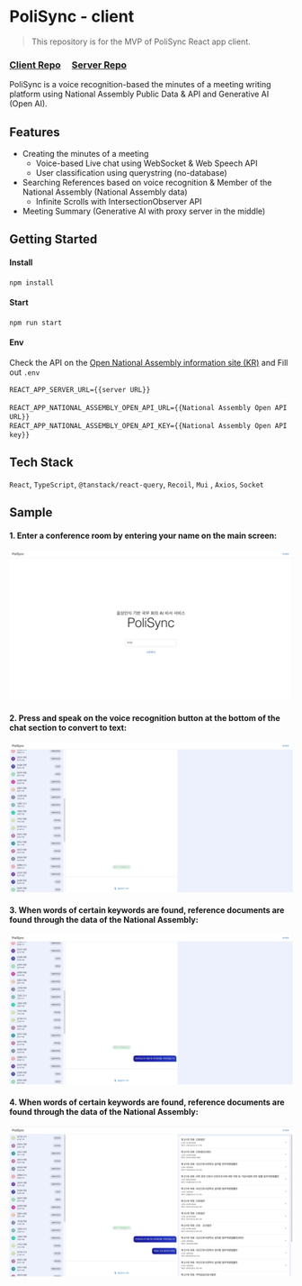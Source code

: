 # PoliSync - client

> This repository is for the MVP of PoliSync React app client. 

### [Client Repo](https://github.com/jiheon788/polisync-client)&nbsp;&nbsp;&nbsp;&nbsp;&nbsp;[Server Repo](https://github.com/jiheon788/polisync-server)

PoliSync is a voice recognition-based the minutes of a meeting writing platform using National Assembly Public Data & API and Generative AI (Open AI).

## Features

- Creating the minutes of a meeting
  - Voice-based Live chat using WebSocket & Web Speech API
  - User classification using querystring (no-database)
- Searching References based on voice recognition & Member of the National Assembly (National Assembly data)
  - Infinite Scrolls with IntersectionObserver API
- Meeting Summary (Generative AI with proxy server in the middle)

## Getting Started

#### Install

```
npm install
```

#### Start

```
npm run start
```

#### Env

Check the API on the [Open National Assembly information site (KR)](https://open.assembly.go.kr/portal/openapi/main.do) and Fill out `.env`

```
REACT_APP_SERVER_URL={{server URL}}

REACT_APP_NATIONAL_ASSEMBLY_OPEN_API_URL={{National Assembly Open API URL}}
REACT_APP_NATIONAL_ASSEMBLY_OPEN_API_KEY={{National Assembly Open API key}}
```

## Tech Stack

`React`, `TypeScript`, `@tanstack/react-query`, `Recoil`, `Mui` , `Axios`, `Socket`

## Sample

#### 1. Enter a conference room by entering your name on the main screen: 

![poli-sample-1](./docs/poli-sample-1.gif)

#### 2. Press and speak on the voice recognition button at the bottom of the chat section to convert to text: 
![poli-sample-2](./docs/poli-sample-2.gif)

#### 3. When words of certain keywords are found, reference documents are found through the data of the National Assembly: 
![poli-sample-3](./docs/poli-sample-3.gif)

#### 4. When words of certain keywords are found, reference documents are found through the data of the National Assembly:
![poli-sample-4](./docs/poli-sample-4.gif)



